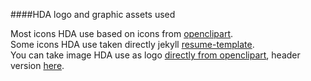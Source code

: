####HDA logo and graphic assets used

Most icons HDA use based on icons from [openclipart](https://openclipart.org/).  
Some icons HDA use taken directly jekyll [resume-template](https://github.com/jglovier/resume-template).    
You can take image HDA use as logo [directly from openclipart](https://openclipart.org/detail/131323/hard-disk), header version [here](https://openclipart.org/detail/240287/there-goes-your-disk-drive).
